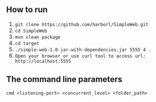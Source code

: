 ## How to run

1. `git clone https://github.com/harborl/SimpleWeb.git`
2. `cd SimpleWeb`
3. `mvn clean package`
4. `cd target`
5. `./simple-web-1.0-jar-with-dependencies.jar 5555 4 .`
6. `Open your browser or use curl tool to access url: http://localhost:5555`

## The command line parameters
```
cmd <listening-port> <concurrent_level> <folder_path>
```
